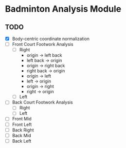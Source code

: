 # Badminton Analysis Module

## TODO

- [x] Body-centric coordinate normalization
- [ ] Front Court Footwork Analysis
  - [ ] Right
    - origin -> left back
    - left back -> origin
    - origin -> right back
    - right back -> origin
    - origin -> left
    - left -> origin
    - origin -> right
    - right -> origin
  - [ ] Left
- [ ] Back Court Footwork Analysis
  - [ ] Right
  - [ ] Left
- [ ] Front Mid
- [ ] Front Left
- [ ] Back Right
- [ ] Back Mid
- [ ] Back Left

